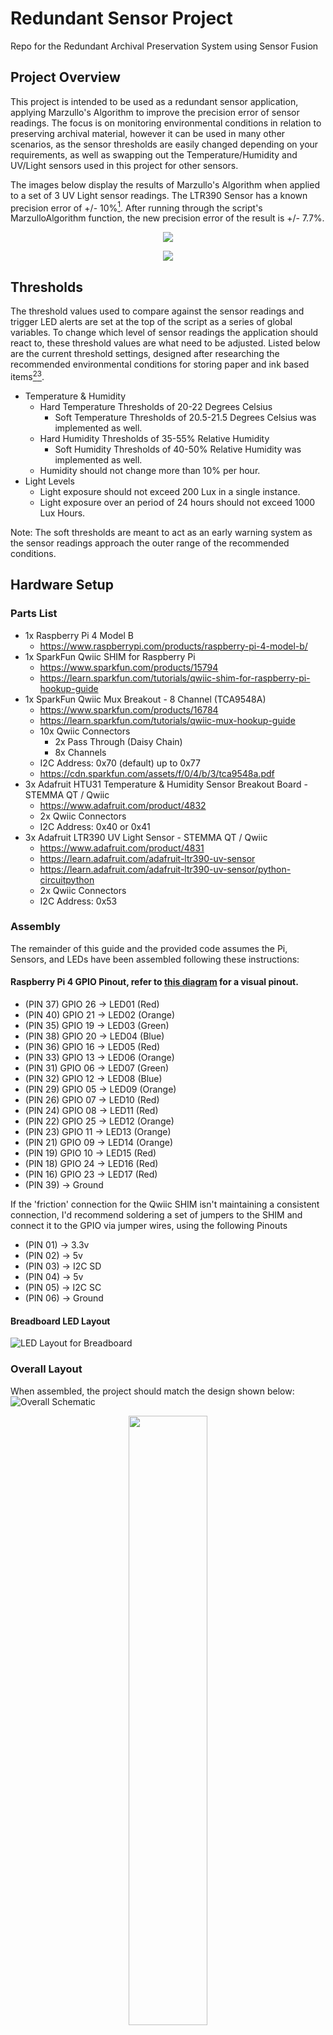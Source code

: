 # Redundant Sensor Project
Repo for the Redundant Archival Preservation System using Sensor Fusion

## Project Overview

This project is intended to be used as a redundant sensor application, applying Marzullo's Algorithm to improve the precision error of sensor readings. The focus is on monitoring environmental conditions in relation to preserving archival material, however it can be used in many other scenarios, as the sensor thresholds are easily changed depending on your requirements, as well as swapping out the Temperature/Humidity and UV/Light sensors used in this project for other sensors.

The images below display the results of Marzullo's Algorithm when applied to a set of 3 UV Light sensor readings. The LTR390 Sensor has a known precision error of +/- 10%[^3]. After running through the script's MarzulloAlgorithm function, the new precision error of the result is +/- 7.7%.

<p align="center">
  <img src="https://github.com/sfagin89/RedundantSensorProject/blob/main/Images/Marzullo_Applied_to_Light_Sensor.png">
</p>

<p align="center">
  <img src="https://github.com/sfagin89/RedundantSensorProject/blob/main/Images/Marzullo_Applied_Line_Graph.png">
</p>

## Thresholds

The threshold values used to compare against the sensor readings and trigger LED alerts are set at the top of the script as a series of global variables. To change which level of sensor readings the application should react to, these threshold values are what need to be adjusted. Listed below are the current threshold settings, designed after researching the recommended environmental conditions for storing paper and ink based items[^4][^5].

* Temperature & Humidity
  * Hard Temperature Thresholds of 20-22 Degrees Celsius
    * Soft Temperature Thresholds of 20.5-21.5 Degrees Celsius was implemented as well.
  * Hard Humidity Thresholds of 35-55% Relative Humidity
    * Soft Humidity Thresholds of 40-50% Relative Humidity was implemented as well.
  * Humidity should not change more than 10% per hour.
* Light Levels
  * Light exposure should not exceed 200 Lux in a single instance.
  * Light exposure over an period of 24 hours should not exceed 1000 Lux Hours.

Note: The soft thresholds are meant to act as an early warning system as the sensor readings approach the outer range of the recommended conditions.

## Hardware Setup
### Parts List
* 1x Raspberry Pi 4 Model B
  * https://www.raspberrypi.com/products/raspberry-pi-4-model-b/
* 1x SparkFun Qwiic SHIM for Raspberry Pi
  * https://www.sparkfun.com/products/15794
  * https://learn.sparkfun.com/tutorials/qwiic-shim-for-raspberry-pi-hookup-guide
* 1x SparkFun Qwiic Mux Breakout - 8 Channel (TCA9548A)
  * https://www.sparkfun.com/products/16784
  * https://learn.sparkfun.com/tutorials/qwiic-mux-hookup-guide
  * 10x Qwiic Connectors
    * 2x Pass Through (Daisy Chain)
    * 8x Channels
  * I2C Address: 0x70 (default) up to 0x77
  * https://cdn.sparkfun.com/assets/f/0/4/b/3/tca9548a.pdf
* 3x Adafruit HTU31 Temperature & Humidity Sensor Breakout Board - STEMMA QT / Qwiic
  * https://www.adafruit.com/product/4832
  * 2x Qwiic Connectors
  * I2C Address: 0x40 or 0x41
* 3x Adafruit LTR390 UV Light Sensor - STEMMA QT / Qwiic
  * https://www.adafruit.com/product/4831
  * https://learn.adafruit.com/adafruit-ltr390-uv-sensor
  * https://learn.adafruit.com/adafruit-ltr390-uv-sensor/python-circuitpython
  * 2x Qwiic Connectors
  * I2C Address: 0x53

### Assembly
The remainder of this guide and the provided code assumes the Pi, Sensors, and LEDs have been assembled following these instructions:

#### Raspberry Pi 4 GPIO Pinout, refer to [this diagram](https://github.com/sfagin89/RedundantSensorProject/blob/main/Images/RPi4_GPIO_pinout_diagram.png) for a visual pinout.
  * (PIN 37) GPIO 26 -> LED01 (Red)
  * (PIN 40) GPIO 21 -> LED02 (Orange)
  * (PIN 35) GPIO 19 -> LED03 (Green)
  * (PIN 38) GPIO 20 -> LED04 (Blue)
  * (PIN 36) GPIO 16 -> LED05 (Red)
  * (PIN 33) GPIO 13 -> LED06 (Orange)
  * (PIN 31) GPIO 06 -> LED07 (Green)
  * (PIN 32) GPIO 12 -> LED08 (Blue)
  * (PIN 29) GPIO 05 -> LED09 (Orange)
  * (PIN 26) GPIO 07 -> LED10 (Red)
  * (PIN 24) GPIO 08 -> LED11 (Red)
  * (PIN 22) GPIO 25 -> LED12 (Orange)
  * (PIN 23) GPIO 11 -> LED13 (Orange)
  * (PIN 21) GPIO 09 -> LED14 (Orange)
  * (PIN 19) GPIO 10 -> LED15 (Red)
  * (PIN 18) GPIO 24 -> LED16 (Red)
  * (PIN 16) GPIO 23 -> LED17 (Red)
  * (PIN 39) -> Ground

If the 'friction' connection for the Qwiic SHIM isn't maintaining a consistent connection, I'd recommend soldering a set of jumpers to the SHIM and connect it to the GPIO via jumper wires, using the following Pinouts
  * (PIN 01) -> 3.3v
  * (PIN 02) -> 5v
  * (PIN 03) -> I2C SD
  * (PIN 04) -> 5v
  * (PIN 05) -> I2C SC
  * (PIN 06) -> Ground

#### Breadboard LED Layout
![LED Layout for Breadboard](https://github.com/sfagin89/RedundantSensorProject/blob/main/Images/Breadboard_LED_Layout.png?raw=true)

### Overall Layout

When assembled, the project should match the design shown below:
![Overall Schematic](https://github.com/sfagin89/RedundantSensorProject/blob/main/Images/EC545_schematic_bb.png?raw=true)
<p align="center">
  <img height="50%" src="https://github.com/sfagin89/RedundantSensorProject/blob/main/Images/EC545_schematic_bb.png">
</p>

## Setting Up the Raspberry Pi
### Imaging the SD Card:
**IMPORTANT**: This Project uses the RPi OS "Buster", newer OS's have not been confirmed to work.
#### Imaging an SD Card with Raspbian Buster on Windows 10:
* Download Raspbian Buster from the Raspberry Pi Download Site[^1]
  * The version used here is 2021-05-07-raspios-buster-armhf.img
* Unzip the Archived Image
* Insert a blank MicroSD card into your computer
* Use an imaging software to format and image the card
  * The application used to image the card here is Rufus[^2]
  * If the card isn't accessible after the first image, re-image the card.
### Post-Imaging Pre-Boot Setup (Optional Steps):
**All of the following steps should be done within the Boot Folder once the SD card is imaged. None of these steps are required, but they make the first boot of the Pi much simpler**
* Enable SSH by Default
  * Add a plain text file called **SSH**, with no file extension. This file has been provided here in the directory "Files to Add to SD Card Boot Folder Post-Image"
* Manually Connect to Wifi
  * Add a file called **wpa_supplicant.conf**. This file has been provided here in the directory "Files to Add to SD Card Boot Folder Post-Image"
  * Open the file and change "YOUR_NETWORK_NAME" to your wireless network's SSID, and "YOUR_PASSWORD" to your wireless network's password. This setup requires the network you're connecting to, to be using WPA-PSK security.
* Adjust Resolution (If using a remote desktop client)
  * Open the file **config.txt**
  * Uncomment the line ```hdmi_force_hotplug=1```
  * Uncomment the line ```hdmi_group=1```
  * Uncomment the line ```hdmi_mode=1 and change the value to 16```
  * Add the following line to the end of the file ```hdmi_ignore_edid=0xa5000080```
### First Boot Setup:
**All of the following steps are done via command line**
* Assuming the Pi is connected to the network, SSH to it using the default username and password for Raspbian
  * Username: Pi
  * Password: raspberry
* Change the default password using the following command:
  * ```passwd```
* Install Updates
  * ```sudo apt-get update```
  * ```sudo apt-get dist-upgrade``` (This can take up to an hour)
* Enable I2C peripheral
  * Open the Raspbery Pi Config File
    * ```sudo raspi-config```
  * Navigate to Interface Options > I2C
  * Select Yes to enable VNC Server
  * Select Finish
  * Restarting the Pi after this change is recommended. Run this command if not prompted
    * ```sudo shutdown -r```
  * Check that the user-mode I2C interface is now available
    * ````
      pi@sensorhub:~ $ ls /dev/*i2c*
      /dev/i2c-1
      ````
* Install the I2C command line utility programs if they aren't already installed
  * ```sudo apt-get-install -y i2c-tools```
* Install the following python libraries
  * ```pip3 install smbus2```
  * ```pip3 install sparkfun-qwiic```
  * ```pip3 install --upgrade sparkfun-qwiic-tca9548a```
  * ```pip3 install adafruit-circuitpython-ltr390```
  * ```pip3 install adafruit-circuitpython-htu31d```

**Optional Steps**
* Enable VNC Access
  * Open the Raspbery Pi Config File
    * ```sudo raspi-config```
  * Navigate to Interface Options > VNC
  * Select Yes to enable VNC Server
  * Select Finish
* Set Python3 as default
  * Open the .bashrc file
    * ```sudo nano ~/.bashrc```
  * Type the following on a new line at the end of the file
    * ```alias python=python3```
  * Save and exit the file
  * Run the following command to make the alias permanent
    * ```source ~/.bashrc```

## Testing I2C Device Connections on Pi
**The following steps assume a hardware setup identical to the provided schematic**
* Confirm the I2C Mux peripheral is present on the bus. Address 70 show display
  * ````
    pi@sensorhub:~ $ i2cdetect -y 1
         0  1  2  3  4  5  6  7  8  9  a  b  c  d  e  f
    00:          -- -- -- -- -- -- -- -- -- -- -- -- --
    10: -- -- -- -- -- -- -- -- -- -- -- -- -- -- -- --
    20: -- -- -- -- -- -- -- -- -- -- -- -- -- -- -- --
    30: -- -- -- -- -- -- -- -- -- -- -- -- -- -- -- --
    40: -- -- -- -- -- -- -- -- -- -- -- -- -- -- -- --
    50: -- -- -- -- -- -- -- -- -- -- -- -- -- -- -- --
    60: -- -- -- -- -- -- -- -- -- -- -- -- -- -- -- --
    70: 70 -- -- -- -- -- -- --
    ````
* Verify Python is setup properly to work with I2C Mux and that all sensors are seen on the bus
  * Run the following enable and disable test scripts for each channel of the MUX a sensor is connected to.
  * Addresses 40 (or 41) and 53 should be listed after each channel is enabled.
    * ````
      pi@sensorhub:~/Downloads $ python i2c_test_enable.py
      Which Channel should be Enabled? (0-7): 0
      Channel 0: Enabled
      Channel 1: Disabled
      Channel 2: Disabled
      Channel 3: Disabled
      Channel 4: Disabled
      Channel 5: Disabled
      Channel 6: Disabled
      Channel 7: Disabled
      pi@sensorhub:~/Downloads $ i2cdetect -y 1
           0  1  2  3  4  5  6  7  8  9  a  b  c  d  e  f
      00:          -- -- -- -- -- -- -- -- -- -- -- -- --
      10: -- -- -- -- -- -- -- -- -- -- -- -- -- -- -- --
      20: -- -- -- -- -- -- -- -- -- -- -- -- -- -- -- --
      30: -- -- -- -- -- -- -- -- -- -- -- -- -- -- -- --
      40: 40 -- -- -- -- -- -- -- -- -- -- -- -- -- -- --
      50: -- -- -- 53 -- -- -- -- -- -- -- -- -- -- -- --
      60: -- -- -- -- -- -- -- -- -- -- -- -- -- -- -- --
      70: 70 -- -- -- -- -- -- --
      pi@sensorhub:~/Downloads $ python i2c_test_disable.py
      Channel 0: Disabled
      Channel 1: Disabled
      Channel 2: Disabled
      Channel 3: Disabled
      Channel 4: Disabled
      Channel 5: Disabled
      Channel 6: Disabled
      Channel 7: Disabled
      pi@sensorhub:~/Downloads $ i2cdetect -y 1
           0  1  2  3  4  5  6  7  8  9  a  b  c  d  e  f
      00:          -- -- -- -- -- -- -- -- -- -- -- -- --
      10: -- -- -- -- -- -- -- -- -- -- -- -- -- -- -- --
      20: -- -- -- -- -- -- -- -- -- -- -- -- -- -- -- --
      30: -- -- -- -- -- -- -- -- -- -- -- -- -- -- -- --
      40: -- -- -- -- -- -- -- -- -- -- -- -- -- -- -- --
      50: -- -- -- -- -- -- -- -- -- -- -- -- -- -- -- --
      60: -- -- -- -- -- -- -- -- -- -- -- -- -- -- -- --
      70: 70 -- -- -- -- -- -- --
      ````
* Verify UV Sensor is communicating properly over I2C connection for each MUX channel a sensor is connected to
  * ````
    pi@sensorhub:~/Downloads $ python i2c_test_enable.py
    Which Channel should be Enabled? (0-7): 3
    Channel 0: Disabled
    Channel 1: Disabled
    Channel 2: Disabled
    Channel 3: Enabled
    Channel 4: Disabled
    Channel 5: Disabled
    Channel 6: Disabled
    Channel 7: Disabled
    pi@sensorhub:~/Downloads $ python ltr390_test.py
    UV: 0           Ambient Light: 401
    UVI: 0.0                Lux: 320.8
    UV: 0           Ambient Light: 401
    UVI: 0.0                Lux: 320.8
    UV: 0           Ambient Light: 401
    UVI: 0.0                Lux: 320.8
    UV: 0           Ambient Light: 401
    UVI: 0.0                Lux: 320.8
    UV: 0           Ambient Light: 401
    UVI: 0.0                Lux: 320.8
    UV: 0           Ambient Light: 401
    UVI: 0.0                Lux: 320.8
    <Ctrl+C to Exit>
    pi@sensorhub:~/Downloads $ python i2c_test_disable.py
    Channel 0: Disabled
    Channel 1: Disabled
    Channel 2: Disabled
    Channel 3: Disabled
    Channel 4: Disabled
    Channel 5: Disabled
    Channel 6: Disabled
    Channel 7: Disabled
    ````
* Verify Temperature and Humidity Sensor is communicating properly over I2C connection for each MUX channel a sensor is connected to
  * ````
    pi@sensorhub:~/Downloads $ python i2c_test_enable.py
    Which Channel should be Enabled? (0-7): 0
    Channel 0: Enabled
    Channel 1: Disabled
    Channel 2: Disabled
    Channel 3: Disabled
    Channel 4: Disabled
    Channel 5: Disabled
    Channel 6: Disabled
    Channel 7: Disabled
    pi@sensorhub:~/Downloads $ python htu31_test.py
    Heater is on? True
    Heater is on? False
    Temperature: 15.8 C
    Humidity: 48.3 %

    Temperature: 15.7 C
    Humidity: 48.3 %

    Temperature: 15.8 C
    Humidity: 48.3 %
    <Ctrl+C to Exit>
    pi@sensorhub:~/Downloads $ python i2c_test_disable.py
    Channel 0: Disabled
    Channel 1: Disabled
    Channel 2: Disabled
    Channel 3: Disabled
    Channel 4: Disabled
    Channel 5: Disabled
    Channel 6: Disabled
    Channel 7: Disabled
    ````

## Running the Application

* Navigate to the directory with the sensor_fusion.py script.
* Run the following command
  * ```python3 sensor_fusion.py```
* If debug mode is enabled (debug = 1), then the results of the sensor readings, the output of Marzullo's Algorithm on those readings, as well as text indicators on which LED alerts have been triggered, will print to the terminal.
* Additionally, if one doesn't already exist, a new log file will be created for that day. A new log file will be created each day that the script is run.
* Use Ctrl + C to exit the application.

[^1]: https://downloads.raspberrypi.org/raspios_armhf/images/
[^2]: https://rufus.ie/en/
[^3]: https://optoelectronics.liteon.com/upload/download/DS86-2015-0004/LTR-390UV_Final_%20DS_V1%201.pdf
[^4]: https://www.artic.edu/library/discover-our-collections/research-guides/appraisal-and-preservation-resources-for-books
[^5]: https://ccaha.org/resources/light-exposure-artifacts-exhibition
